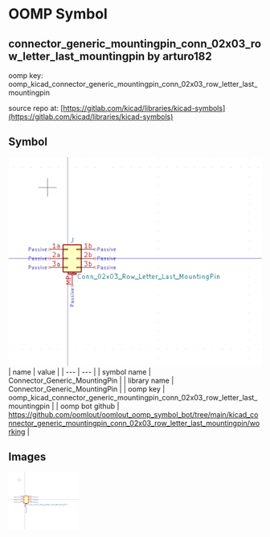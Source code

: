 # OOMP Symbol  
## connector_generic_mountingpin_conn_02x03_row_letter_last_mountingpin  by arturo182  
  
oomp key: oomp_kicad_connector_generic_mountingpin_conn_02x03_row_letter_last_mountingpin  
  
source repo at: [https://gitlab.com/kicad/libraries/kicad-symbols](https://gitlab.com/kicad/libraries/kicad-symbols)  
## Symbol  
  
[![working.png](working_600.png)](working.png)  
| name | value | 
| --- | --- | 
| symbol name | Connector_Generic_MountingPin | 
| library name | Connector_Generic_MountingPin | 
| oomp key | oomp_kicad_connector_generic_mountingpin_conn_02x03_row_letter_last_mountingpin | 
| oomp bot github | https://github.com/oomlout/oomlout_oomp_symbol_bot/tree/main/kicad_connector_generic_mountingpin_conn_02x03_row_letter_last_mountingpin/working | 
## Images  
  
[![working.png](working_140.png)](working.png)  
